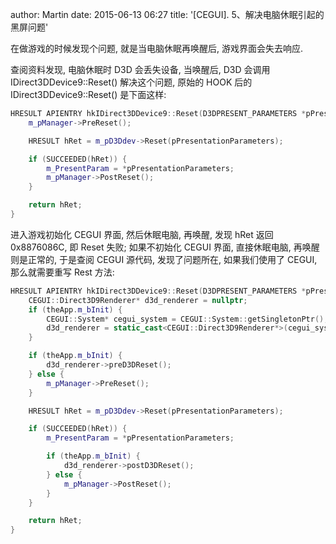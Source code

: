 author: Martin
date: 2015-06-13 06:27
title: '[CEGUI]. 5、解决电脑休眠引起的黑屏问题'

在做游戏的时候发现个问题, 就是当电脑休眠再唤醒后, 游戏界面会失去响应.

查阅资料发现, 电脑休眠时 D3D 会丢失设备, 当唤醒后, D3D 会调用 IDirect3DDevice9::Reset() 解决这个问题, 原始的 HOOK 后的 IDirect3DDevice9::Reset() 是下面这样:

```c++
HRESULT APIENTRY hkIDirect3DDevice9::Reset(D3DPRESENT_PARAMETERS *pPresentationParameters) {
    m_pManager->PreReset();

    HRESULT hRet = m_pD3Ddev->Reset(pPresentationParameters);

    if (SUCCEEDED(hRet)) {
        m_PresentParam = *pPresentationParameters;
        m_pManager->PostReset();
    }

    return hRet;
}
```

进入游戏初始化 CEGUI 界面, 然后休眠电脑, 再唤醒, 发现 hRet 返回 0x8876086C, 即 Reset 失败;
如果不初始化 CEGUI 界面, 直接休眠电脑, 再唤醒则是正常的, 于是查阅 CEGUI 源代码, 发现了问题所在, 如果我们使用了 CEGUI, 那么就需要重写 Rest 方法:

```c++
HRESULT APIENTRY hkIDirect3DDevice9::Reset(D3DPRESENT_PARAMETERS *pPresentationParameters) {
    CEGUI::Direct3D9Renderer* d3d_renderer = nullptr;
    if (theApp.m_bInit) {
        CEGUI::System* cegui_system = CEGUI::System::getSingletonPtr();
        d3d_renderer = static_cast<CEGUI::Direct3D9Renderer*>(cegui_system->getRenderer());
    }

    if (theApp.m_bInit) {
        d3d_renderer->preD3DReset();
    } else {
        m_pManager->PreReset();
    }

    HRESULT hRet = m_pD3Ddev->Reset(pPresentationParameters);

    if (SUCCEEDED(hRet)) {
        m_PresentParam = *pPresentationParameters;

        if (theApp.m_bInit) {
            d3d_renderer->postD3DReset();
        } else {
            m_pManager->PostReset();
        }
    }

    return hRet;
}
```
